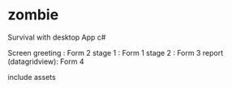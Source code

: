 # zombie
Survival with desktop App c#

Screen greeting : Form 2
stage 1 : Form 1
stage 2 : Form 3
report (datagridview): Form 4

include assets
